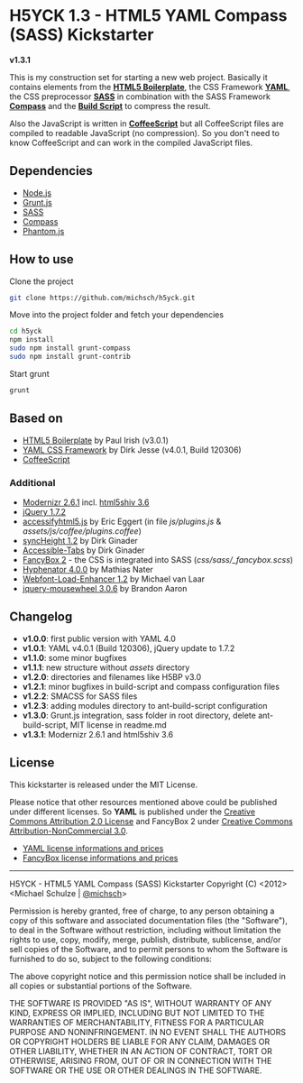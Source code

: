 # H5YCK 1.3 - HTML5 YAML Compass (SASS) Kickstarter

**v1.3.1**

This is my construction set for starting a new web project. Basically it contains elements from the **[HTML5 Boilerplate](http://html5boilerplate.com/)**, the CSS Framework **[YAML](http://www.yaml.de)**, the CSS preprocessor **[SASS](http://sass-lang.com/)** in combination with the SASS Framework **[Compass](http://compass-style.org/)** and the **[Build Script](https://github.com/h5bp/ant-build-script)** to compress the result.

Also the JavaScript is written in **[CoffeeScript](http://coffeescript.org/)** but all CoffeeScript files are compiled to readable JavaScript (no compression). So you don't need to know CoffeeScript and can work in the compiled JavaScript files.

## Dependencies

* [Node.js](http://nodejs.org/)
* [Grunt.js](https://github.com/cowboy/grunt)
* [SASS](http://sass-lang.com/)
* [Compass](http://compass-style.org/)
* [Phantom.js](http://phantomjs.org/)

## How to use

Clone the project

```bash
git clone https://github.com/michsch/h5yck.git
```

Move into the project folder and fetch your dependencies

```bash
cd h5yck
npm install
sudo npm install grunt-compass
sudo npm install grunt-contrib
```

Start grunt

```bash
grunt
```

## Based on

* [HTML5 Boilerplate](http://html5boilerplate.com/) by Paul Irish (v3.0.1)
* [YAML CSS Framework](http://www.yaml.de) by Dirk Jesse (v4.0.1, Build 120306)
* [CoffeeScript](http://coffeescript.org/)

### Additional

* [Modernizr 2.6.1](http://www.modernizr.com/) incl. [html5shiv 3.6](http://code.google.com/p/html5shiv/)
* [jQuery 1.7.2](http://jquery.com/)
* [accessifyhtml5.js](https://github.com/yatil/accessifyhtml5.js) by Eric Eggert (in file *js/plugins.js* & *assets/js/coffee/plugins.coffee*)
* [syncHeight 1.2](https://github.com/ginader/syncHeight) by Dirk Ginader
* [Accessible-Tabs](https://github.com/ginader/Accessible-Tabs) by Dirk Ginader
* [FancyBox 2](http://fancyapps.com/fancybox/) - the CSS is integrated into SASS (*css/sass/_fancybox.scss*)
* [Hyphenator 4.0.0](http://code.google.com/p/hyphenator/) by Mathias Nater
* [Webfont-Load-Enhancer 1.2](https://github.com/MichaelvanLaar/Webfont-Load-Enhancer) by Michael van Laar
* [jquery-mousewheel 3.0.6](https://github.com/brandonaaron/jquery-mousewheel) by Brandon Aaron

## Changelog

* **v1.0.0**: first public version with YAML 4.0
* **v1.0.1**: YAML v4.0.1 (Build 120306), jQuery update to 1.7.2
* **v1.1.0**: some minor bugfixes
* **v1.1.1**: new structure without *assets* directory
* **v1.2.0**: directories and filenames like H5BP v3.0
* **v1.2.1**: minor bugfixes in build-script and compass configuration files
* **v1.2.2**: SMACSS for SASS files
* **v1.2.3**: adding modules directory to ant-build-script configuration
* **v1.3.0**: Grunt.js integration, sass folder in root directory, delete ant-build-script, MIT license in readme.md
* **v1.3.1**: Modernizr 2.6.1 and html5shiv 3.6

## License

This kickstarter is released under the MIT License.

Please notice that other resources mentioned above could be published under different licenses.
So **YAML** is published under the [Creative Commons Attribution 2.0 License](http://creativecommons.org/licenses/by/2.0/) and FancyBox 2 under [Creative Commons Attribution-NonCommercial 3.0](http://creativecommons.org/licenses/by-nc/3.0/).

* [YAML license informations and prices](http://www.yaml.de/license.html)
* [FancyBox license informations and prices](http://fancyapps.com/fancybox/#license)

---

H5YCK - HTML5 YAML Compass (SASS) Kickstarter
Copyright (C) <2012>  <Michael Schulze | [@michsch](https://twitter.com/michsch)>

  Permission is hereby granted, free of charge, to any person obtaining a copy of this software and associated documentation files (the "Software"), to deal in the Software without restriction, including without limitation the rights to use, copy, modify, merge, publish, distribute, sublicense, and/or sell copies of the Software, and to permit persons to whom the Software is furnished to do so, subject to the following conditions:

  The above copyright notice and this permission notice shall be included in all copies or substantial portions of the Software.

  THE SOFTWARE IS PROVIDED "AS IS", WITHOUT WARRANTY OF ANY KIND, EXPRESS OR IMPLIED, INCLUDING BUT NOT LIMITED TO THE WARRANTIES OF MERCHANTABILITY, FITNESS FOR A PARTICULAR PURPOSE AND NONINFRINGEMENT. IN NO EVENT SHALL THE AUTHORS OR COPYRIGHT HOLDERS BE LIABLE FOR ANY CLAIM, DAMAGES OR OTHER LIABILITY, WHETHER IN AN ACTION OF CONTRACT, TORT OR OTHERWISE, ARISING FROM, OUT OF OR IN CONNECTION WITH THE SOFTWARE OR THE USE OR OTHER DEALINGS IN THE SOFTWARE.
